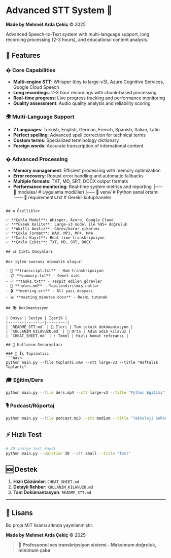 # Advanced STT System 🎤

**Made by Mehmet Arda Çekiç** © 2025

Advanced Speech-to-Text system with multi-language support, long recording processing (2-3 hours), and educational content analysis.

## 🌟 Features

### � Core Capabilities
- **Multi-engine STT**: Whisper (tiny to large-v3), Azure Cognitive Services, Google Cloud Speech
- **Long recordings**: 2-3 hour recordings with chunk-based processing
- **Real-time progress**: Live progress tracking and performance monitoring
- **Quality assessment**: Audio quality analysis and reliability scoring

### 🌍 Multi-Language Support
- **7 Languages**: Turkish, English, German, French, Spanish, Italian, Latin
- **Perfect spelling**: Advanced spell correction for technical terms
- **Custom terms**: Specialized terminology dictionary
- **Foreign words**: Accurate transcription of international content

### � Advanced Processing
- **Memory management**: Efficient processing with memory optimization
- **Error recovery**: Robust error handling and automatic fallbacks
- **Multiple formats**: TXT, MD, SRT, DOCX output formats
- **Performance monitoring**: Real-time system metrics and reporting
├── 📁 modules/              # Uygulama modülleri
├── 📁 venv/                 # Python sanal ortamı
└── 📄 requirements.txt      # Gerekli kütüphaneler
```

## ⚙️ Özellikler

✅ **Çoklu Model**: Whisper, Azure, Google Cloud  
✅ **Yüksek Kalite**: Large-v3 model ile %95+ doğruluk  
✅ **Akıllı Analiz**: Görev/karar çıkarımı  
✅ **Çoklu Format**: WAV, MP3, MP4, M4A  
✅ **Canlı Kayıt**: Real-time transkripsiyon  
✅ **Çoklu Çıktı**: TXT, MD, SRT, DOCX  

## 📊 Çıktı Dosyaları

Her işlem sonrası otomatik oluşur:

- 📄 **transcript.txt** - Ham transkripsiyon
- 📋 **summary.txt** - Genel özet  
- ✅ **tasks.txt** - Tespit edilen görevler
- 📝 **notes.md** - Yapılandırılmış notlar
- 🎬 **meeting.srt** - Alt yazı dosyası
- 📊 **meeting_minutes.docx** - Resmi tutanak

## 📚 Dokümantasyon

| Dosya | Seviye | İçerik |
|-------|--------|---------|
| `README_STT.md` | 🔬 İleri | Tam teknik dokümantasyon |
| `KULLANIM_KILAVUZU.md` | 📖 Orta | Adım adım kılavuz |
| `CHEAT_SHEET.md` | ⚡ Temel | Hızlı komut referansı |

## 🎯 Kullanım Senaryoları

### 🏢 İş Toplantısı
```bash
python main.py --file toplanti.wav --stt large-v3 --title "Haftalık Toplantı"
```

### 🎓 Eğitim/Ders
```bash  
python main.py --file ders.mp4 --stt large-v3 --title "Python Eğitimi"
```

### 🎙️ Podcast/Röportaj
```bash
python main.py --file podcast.mp3 --stt medium --title "Teknoloji Sohbeti"
```

## ⚡ Hızlı Test

```bash
# 30 saniye test kaydı
python main.py --duration 30 --stt small --title "Test"
```

## 🆘 Destek

1. **Hızlı Çözümler**: `CHEAT_SHEET.md`
2. **Detaylı Rehber**: `KULLANIM_KILAVUZU.md` 
3. **Tam Dokümantasyon**: `README_STT.md`

---

## 📄 Lisans

Bu proje MIT lisansı altında yayınlanmıştır.

**Made by Mehmet Arda Çekiç** © 2025

> 🚀 **Profesyonel ses transkripsiyon sistemi - Maksimum doğruluk, minimum çaba**